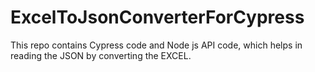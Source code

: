 # ExcelToJsonConverterForCypress
This repo contains Cypress code and Node js API code, which helps in reading the JSON by converting the EXCEL.

